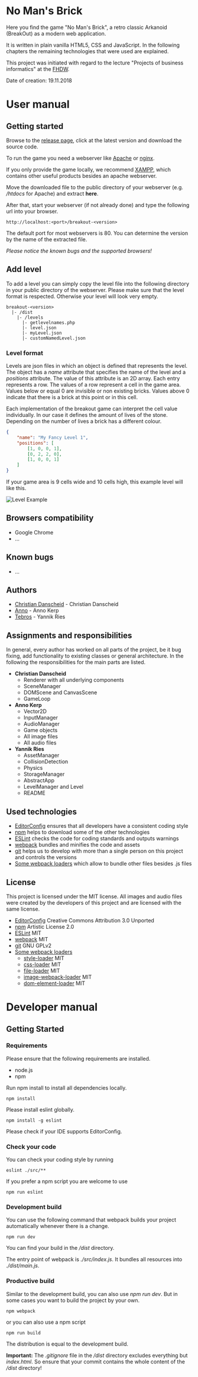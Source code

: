 # No Man's Brick

Here you find the game "No Man's Brick", a retro classic Arkanoid (BreakOut) as a modern web application.

It is written in plain vanilla HTML5, CSS and JavaScript. In the following chapters the remaining 
technologies that were used are explained.

This project was initiated with regard to the lecture "Projects of business informatics" 
at the [FHDW](https://www.fhdw.de/).

Date of creation: 19.11.2018

# User manual

## Getting started

Browse to the [release page](https://gitlab.com/seeya-js/breakout/releases), click at the latest version
and download the source code.

To run the game you need a webserver like [Apache](http://httpd.apache.org/docs/2.4/install.html) 
or [nginx](https://www.nginx.com/resources/wiki/start/topics/tutorials/install/).

If you only provide the game locally, we recommend [XAMPP](https://www.apachefriends.org/download.html), which
contains other useful products besides an apache webserver.

Move the downloaded file to the public directory of your webserver (e.g. */htdocs* for Apache) and
extract **here**.

After that, start your webserver (if not already done) and type the following url into your browser.
```
http://localhost:<port>/breakout-<version>
```
The default port for most webservers is 80. You can determine the version by the name of the extracted file.

*Please notice the known bugs and the supported browsers!*

## Add level

To add a level you can simply copy the level file into the following directory in your public
directory of the webserver. Please make sure that the level format is respected. Otherwise
your level will look very empty.

```
breakout-<version>
  |- /dist
    |- /levels
      |- getlevelnames.php
      |- level.json
      |- myLevel.json
      |- customNamedLevel.json
```

### Level format

Levels are json files in which an object is defined that represents the level. The object has a *name* attribute
that specifies the name of the level and a *positions* attribute. The value of this attribute is an 2D array. Each
entry represents a row. The values of a row represent a cell in the game area. Values below or equal 0 are invisible
or non existing bricks. Values above 0  indicate that there is a brick at this point or in this cell.

Each implementation of the breakout game can interpret the cell value individually. In our case it defines the
amount of lives of the stone. Depending on the number of lives a brick has a different colour.

```json
{
    "name": "My Fancy Level 1",
    "positions": [
        [1, 0, 0, 1],
        [0, 2, 2, 0],
        [1, 0, 0, 1]
    ]
}
```

If your game area is 9 cells wide and 10 cells high, this example level will like this.

![Level Example](https://files.tebros.de/unprotected/breakout/level_example.png)

## Browsers compatibility

* Google Chrome
* ...

## Known bugs

* ...

## Authors

* [Christian Danscheid](https://gitlab.com/webD97) - Christian Danscheid
* [Anno](https://gitlab.com/annnoo) - Anno Kerp
* [Tebros](https://gitlab.com/Tebros) - Yannik Ries


## Assignments and responsibilities

In general, every author has worked on all parts of the project, 
be it bug fixing, add functionality to existing classes or general architecture.
In the following the responsibilities for the main parts are listed.

* **Christian Danscheid**
    * Renderer with all underlying components
    * SceneManager
    * DOMScene and CanvasScene
    * GameLoop
* **Anno Kerp**
    * Vector2D
    * InputManager
    * AudioManager
    * Game objects
    * All image files
    * All audio files
* **Yannik Ries**
    * AssetManager
    * CollisionDetection
    * Physics
    * StorageManager
    * AbstractApp
    * LevelManager and Level
    * README

## Used technologies

* [EditorConfig](https://editorconfig.org/) ensures that all developers have a consistent coding style
* [npm](https://www.npmjs.com/) helps to download some of the other technologies
* [ESLint](https://eslint.org/) checks the code for coding standards and outputs warnings
* [webpack](https://webpack.js.org/) bundles and minifies the code and assets
* [git](https://git-scm.com/) helps us to develop with more than a single person on this project 
and controls the versions
* [Some webpack loaders](https://webpack.js.org/loaders/) which allow to bundle other files besides .js files

## License
This project is licensed under the MIT license. All images and 
audio files were created by the developers of this project and 
are licensed with the same license.

* [EditorConfig](https://editorconfig.org/) Creative Commons Attribution 3.0 Unported
* [npm](https://www.npmjs.com/policies/npm-license) Artistic License 2.0
* [ESLint](https://github.com/eslint/eslint/blob/master/LICENSE) MIT
* [webpack](https://github.com/webpack/webpack/blob/master/LICENSE) MIT
* [git](https://git-scm.com/about/free-and-open-source) GNU GPLv2 
* [Some webpack loaders](https://webpack.js.org/loaders/) 
    * [style-loader](https://github.com/webpack-contrib/style-loader/blob/master/LICENSE) MIT
    * [css-loader](https://github.com/webpack-contrib/css-loader/blob/master/LICENSE) MIT 
    * [file-loader](https://github.com/webpack-contrib/file-loader/blob/master/LICENSE) MIT
    * [image-webpack-loader](https://github.com/webpack-contrib/file-loader/blob/master/LICENSE) MIT 
    * [dom-element-loader](https://github.com/Makio64/dom-element-loader) MIT


# Developer manual

## Getting Started

### Requirements

Please ensure that the following requirements are installed.

* node.js
* npm

Run npm install to install all dependencies locally.
```
npm install
```

Please install eslint globally.
```
npm install -g eslint
```

Please check if your IDE supports EditorConfig.

### Check your code

You can check your coding style by running
```
eslint ./src/**
```
If you prefer a npm script you are welcome to use
```
npm run eslint
```

### Development build

You can use the following command that webpack builds your project automatically whenever there is a change.
```
npm run dev
```

You can find your build in the */dist* directory.

The entry point of webpack is *./src/index.js*. It bundles
all resources into *./dist/main.js*.

### Productive build

Similar to the development build, you can also use *npm run dev*.
But in some cases you want to build the project by your own. 
```
npm webpack
```
or you can also use a npm script
```
npm run build
```

The distribution is equal to the development build.

**Important:** The *.gitignore* file in the */dist* directory
excludes everything but *index.html*. So ensure that your commit
contains the whole content of the */dist* directory! 


